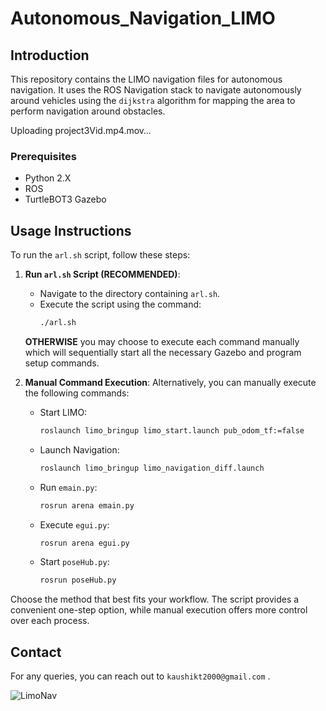 # Autonomous_Navigation_LIMO
## Introduction
This repository contains the LIMO navigation files for autonomous navigation. It uses the ROS Navigation stack to navigate autonomously around vehicles using the ```dijkstra``` algorithm for mapping the area to perform navigation around obstacles.



Uploading project3Vid.mp4.mov…



### Prerequisites
- Python 2.X
- ROS
- TurtleBOT3 Gazebo

## Usage Instructions

To run the `arl.sh` script, follow these steps:

1. **Run `arl.sh` Script (RECOMMENDED)**:
   - Navigate to the directory containing `arl.sh`.
   - Execute the script using the command:
     ```bash
     ./arl.sh
     ```
   **OTHERWISE** you may choose to execute each command manually which will sequentially start all the necessary Gazebo and program setup commands.

2. **Manual Command Execution**:
   Alternatively, you can manually execute the following commands:
   - Start LIMO:
     ```bash
     roslaunch limo_bringup limo_start.launch pub_odom_tf:=false
     ```
   - Launch Navigation:
     ```bash
     roslaunch limo_bringup limo_navigation_diff.launch
     ```
   - Run `emain.py`:
     ```bash
     rosrun arena emain.py
     ```
   - Execute `egui.py`:
     ```bash
     rosrun arena egui.py
     ```
   - Start `poseHub.py`:
     ```bash
     rosrun poseHub.py
     ```

Choose the method that best fits your workflow. The script provides a convenient one-step option, while manual execution offers more control over each process.


## Contact
For any queries, you can reach out to ```kaushikt2000@gmail.com``` .


![LimoNav](https://github.com/Chillhopper/LIMO_NAV_Archive/assets/68851163/1484c07d-5e5a-4be7-923a-6b488c7bb5df)

